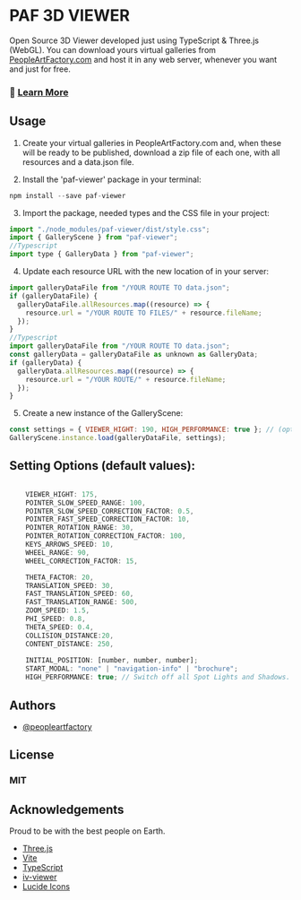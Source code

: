 # PAF 3D VIEWER

Open Source 3D Viewer developed just using TypeScript & Three.js (WebGL). You can download yours virtual galleries from [PeopleArtFactory.com](https://PeopleArtFactory.com) and host it in any web server, whenever you want and just for free.

### 🔗 [Learn More ](https://docs.peopleartfactory.com/)

## Usage

1. Create your virtual galleries in PeopleArtFactory.com and, when these will be ready to be published, download a zip file of each one, with all resources and a data.json file.

2. Install the 'paf-viewer' package in your terminal:

```javascript
npm install --save paf-viewer
```

3. Import the package, needed types and the CSS file in your project:

```javascript
import "./node_modules/paf-viewer/dist/style.css";
import { GalleryScene } from "paf-viewer";
//Typescript
import type { GalleryData } from "paf-viewer";
```

4. Update each resource URL with the new location of in your server:

```javascript
import galleryDataFile from "/YOUR ROUTE TO data.json";
if (galleryDataFile) {
  galleryDataFile.allResources.map((resource) => {
    resource.url = "/YOUR ROUTE TO FILES/" + resource.fileName;
  });
}
//Typescript
import galleryDataFile from "/YOUR ROUTE TO data.json";
const galleryData = galleryDataFile as unknown as GalleryData;
if (galleryData) {
  galleryData.allResources.map((resource) => {
    resource.url = "/YOUR ROUTE/" + resource.fileName;
  });
}
```

5. Create a new instance of the GalleryScene:

```javascript
const settings = { VIEWER_HIGHT: 190, HIGH_PERFORMANCE: true }; // (optional);
GalleryScene.instance.load(galleryDataFile, settings);
```

## Setting Options (default values):

```javascript

    VIEWER_HIGHT: 175,
    POINTER_SLOW_SPEED_RANGE: 100,
    POINTER_SLOW_SPEED_CORRECTION_FACTOR: 0.5,
    POINTER_FAST_SPEED_CORRECTION_FACTOR: 10,
    POINTER_ROTATION_RANGE: 30,
    POINTER_ROTATION_CORRECTION_FACTOR: 100,
    KEYS_ARROWS_SPEED: 10,
    WHEEL_RANGE: 90,
    WHEEL_CORRECTION_FACTOR: 15,

    THETA_FACTOR: 20,
    TRANSLATION_SPEED: 30,
    FAST_TRANSLATION_SPEED: 60,
    FAST_TRANSLATION_RANGE: 500,
    ZOOM_SPEED: 1.5,
    PHI_SPEED: 0.8,
    THETA_SPEED: 0.4,
    COLLISION_DISTANCE:20,
    CONTENT_DISTANCE: 250,
   
    INITIAL_POSITION: [number, number, number];
    START_MODAL: "none" | "navigation-info" | "brochure";
    HIGH_PERFORMANCE: true; // Switch off all Spot Lights and Shadows.
```

## Authors

- [@peopleartfactory](https://github.com/peopleartfactory)

## License

### MIT

## Acknowledgements

Proud to be with the best people on Earth.

- [Three.js](https://threejs.org/)
- [Vite](https://vitejs.dev/)
- [TypeScript](https://www.typescriptlang.org/)
- [iv-viewer](https://github.com/s-yadav/iv-viewer)
- [Lucide Icons](https://lucide.dev/)
